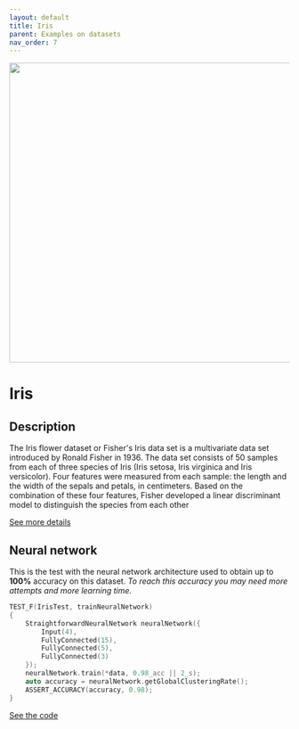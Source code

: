 ```yaml
---
layout: default
title: Iris
parent: Examples on datasets
nav_order: 7
---
```


<p >
    <img src="{{site.baseurl}}/assets/images/examples/iris.png" att="Iris" width="538px" class="center"/>
</p>

# Iris

## Description

The Iris flower dataset or Fisher's Iris data set is a multivariate data set introduced by Ronald Fisher in 1936.
The data set consists of 50 samples from each of three species of Iris (Iris setosa, Iris virginica and Iris versicolor). Four features were measured from each sample: the length and the width of the sepals and petals, in centimeters. Based on the combination of these four features, Fisher developed a linear discriminant model to distinguish the species from each other

[See more details](https://archive.ics.uci.edu/ml/datasets/iris)

## Neural network 

This is the test with the neural network architecture used to obtain up to **100%** accuracy on this dataset.
_To reach this accuracy you may need more attempts and more learning time._


```cpp
TEST_F(IrisTest, trainNeuralNetwork)
{
    StraightforwardNeuralNetwork neuralNetwork({
        Input(4),
        FullyConnected(15),
        FullyConnected(5),
        FullyConnected(3)
    });
    neuralNetwork.train(*data, 0.98_acc || 2_s);
    auto accuracy = neuralNetwork.getGlobalClusteringRate();
    ASSERT_ACCURACY(accuracy, 0.98);
}
```

[See the code](https://github.com/MatthieuHernandez/StraightforwardNeuralNetwork/blob/master/tests/dataset_tests/Iris/IrisTest.cpp)